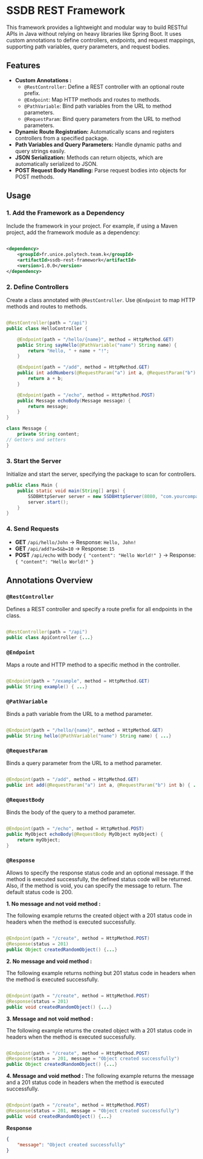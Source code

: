 # SSDB REST Framework

This framework provides a lightweight and modular way to build RESTful APIs in Java without relying on heavy libraries
like Spring Boot. It uses custom annotations to define controllers, endpoints, and request mappings, supporting path
variables, query parameters, and request bodies.

## Features

- **Custom Annotations :**
    - `@RestController`: Define a REST controller with an optional route prefix.
    - `@Endpoint`: Map HTTP methods and routes to methods.
    - `@PathVariable`: Bind path variables from the URL to method parameters.
    - `@RequestParam`: Bind query parameters from the URL to method parameters.
- **Dynamic Route Registration:** Automatically scans and registers controllers from a specified package.
- **Path Variables and Query Parameters:** Handle dynamic paths and query strings easily.
- **JSON Serialization:** Methods can return objects, which are automatically serialized to JSON.
- **POST Request Body Handling:** Parse request bodies into objects for POST methods.

## Usage

### 1. Add the Framework as a Dependency

Include the framework in your project. For example, if using a Maven project, add the framework module as a dependency:

```xml

<dependency>
    <groupId>fr.unice.polytech.team.k</groupId>
    <artifactId>ssdb-rest-framework</artifactId>
    <version>1.0.0</version>
</dependency>
```

### 2. Define Controllers

Create a class annotated with `@RestController`. Use `@Endpoint` to map HTTP methods and routes to methods.

```java

@RestController(path = "/api")
public class HelloController {

    @Endpoint(path = "/hello/{name}", method = HttpMethod.GET)
    public String sayHello(@PathVariable("name") String name) {
        return "Hello, " + name + "!";
    }

    @Endpoint(path = "/add", method = HttpMethod.GET)
    public int addNumbers(@RequestParam("a") int a, @RequestParam("b") int b) {
        return a + b;
    }

    @Endpoint(path = "/echo", method = HttpMethod.POST)
    public Message echoBody(Message message) {
        return message;
    }
}

class Message {
    private String content;
// Getters and setters
}
```

### 3. Start the Server

Initialize and start the server, specifying the package to scan for controllers.

```java
public class Main {
    public static void main(String[] args) {
        SSDBHttpServer server = new SSDBHttpServer(8080, "com.yourcompany.api");
        server.start();
    }
}
```

### 4. Send Requests

- **GET** `/api/hello/John` → Response: `Hello, John!`
- **GET** `/api/add?a=5&b=10` → Response: `15`
- **POST** `/api/echo` with body `{ "content": "Hello World!" }` → Response: `{ "content": "Hello World!" }`

## Annotations Overview

### `@RestController`

Defines a REST controller and specify a route prefix for all endpoints in the class.

```java

@RestController(path = "/api")
public class ApiController {...}
```

### `@Endpoint`

Maps a route and HTTP method to a specific method in the controller.

```java

@Endpoint(path = "/example", method = HttpMethod.GET)
public String example() { ...}
```

### `@PathVariable`

Binds a path variable from the URL to a method parameter.

```java

@Endpoint(path = "/hello/{name}", method = HttpMethod.GET)
public String hello(@PathVariable("name") String name) { ...}
```

### `@RequestParam`

Binds a query parameter from the URL to a method parameter.

```java

@Endpoint(path = "/add", method = HttpMethod.GET)
public int add(@RequestParam("a") int a, @RequestParam("b") int b) { ...}
```

### `@RequestBody`

Binds the body of the query to a method parameter.

```java

@Endpoint(path = "/echo", method = HttpMethod.POST)
public MyObject echoBody(@RequestBody MyObject myObject) {
    return myObject;
}
```

### `@Response`

Allows to specify the response status code and an optional message.
If the method is executed successfully, the defined status code will be returned.
Also, if the method is void, you can specify the message to return.
The default status code is 200.

**1. No message and not void method :**

The following example returns the created object with a 201 status code in headers when the method is executed
successfully.

```java

@Endpoint(path = "/create", method = HttpMethod.POST)
@Response(status = 201)
public Object createdRandomObject() {...}
```

**2. No message and void method :**

The following example returns nothing but 201 status code in headers when the method is executed successfully.

```java

@Endpoint(path = "/create", method = HttpMethod.POST)
@Response(status = 201)
public void createdRandomObject() {...}
```

**3. Message and not void method :**

The following example returns the created object with a 201 status code in headers when the method is executed
successfully.

```java

@Endpoint(path = "/create", method = HttpMethod.POST)
@Response(status = 201, message = "Object created successfully")
public Object createdRandomObject() {...}
```

**4. Message and void method :**
The following example returns the message and a 201 status code in headers when the method is executed successfully.

```java

@Endpoint(path = "/create", method = HttpMethod.POST)
@Response(status = 201, message = "Object created successfully")
public void createdRandomObject() {...}
```

**Response**

```json
{
    "message": "Object created successfully"
}
```